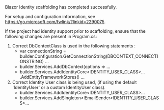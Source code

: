 ﻿Blazor Identity scaffolding has completed successfully.

For setup and configuration information, see https://go.microsoft.com/fwlink/?linkid=2290075.

If the project had identity support prior to scaffolding, ensure that the following changes are present in Program.cs:
1. Correct DbContextClass is used in the following statements :
    - var connectionString = builder.Configuration.GetConnectionString(DBCONTEXT_CONNECTIONSTRING) ...
    - builder.Services.AddDbContext<DBCONTEXT>(options => ...
    - builder.Services.AddIdentityCore<IDENTITY_USER_CLASS>...
        .AddEntityFrameworkStores<DBCONTEXT>() ...
2. Correct Identity User class is being used, (if using the default 'IdentityUser' or a custom IdentityUser class).
    - builder.Services.AddIdentityCore<IDENTITY_USER_CLASS>...
    - builder.Services.AddSingleton<IEmailSender<IDENTITY_USER_CLASS>...
